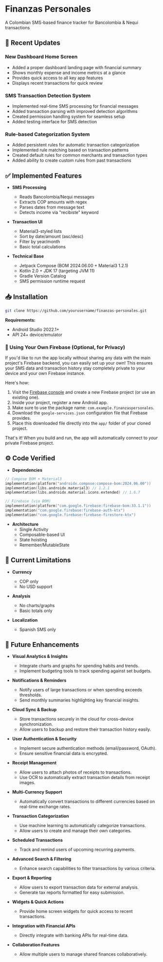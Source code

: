 # Finanzas Personales

A Colombian SMS-based finance tracker for Bancolombia & Nequi transactions

## 🎉 Recent Updates

### New Dashboard Home Screen
- Added a proper dashboard landing page with financial summary
- Shows monthly expense and income metrics at a glance
- Provides quick access to all key app features
- Displays recent transactions for quick review

### SMS Transaction Detection System
- Implemented real-time SMS processing for financial messages
- Added transaction parsing with improved detection algorithms
- Created permission handling system for seamless setup
- Added testing interface for SMS detection

### Rule-based Categorization System
- Added persistent rules for automatic transaction categorization
- Implemented rule matching based on transaction patterns
- Created default rules for common merchants and transaction types
- Added ability to create custom rules from past transactions

## ✅ Implemented Features

- **SMS Processing**
  - Reads Bancolombia/Nequi messages
  - Extracts COP amounts with regex
  - Parses dates from message text
  - Detects income via "recibiste" keyword

- **Transaction UI**
  - Material3-styled lists
  - Sort by date/amount (asc/desc)
  - Filter by year/month
  - Basic total calculations

- **Technical Base**
  - Jetpack Compose (BOM 2024.06.00 + Material3 1.2.1)
  - Kotlin 2.0 + JDK 17 (targeting JVM 11)
  - Gradle Version Catalog
  - SMS permission runtime request

## 📥 Installation

```bash
git clone https://github.com/yourusername/finanzas-personales.git
```
**Requirements:**
- Android Studio 2022.1+
- API 24+ device/emulator

### 🔧 Using Your Own Firebase (Optional, for Privacy)

If you'd like to run the app locally without sharing any data with the main project's Firebase backend, you can easily set up your own! This ensures your SMS data and transaction history stay completely private to your device and your own Firebase instance.

Here's how:

1.  Visit the [Firebase console](https://console.firebase.google.com/) and create a new Firebase project (or use an existing one).
2.  Inside your project, register a new Android app.
3.  Make sure to use the package name: `com.example.finanzaspersonales`.
4.  Download the `google-services.json` configuration file that Firebase provides.
5.  Place this downloaded file directly into the `app/` folder of your cloned project.

That's it! When you build and run, the app will automatically connect to *your* private Firebase project.

## ⚙️ Code Verified

- **Dependencies**
```kotlin
// Compose BOM + Material3
implementation(platform("androidx.compose:compose-bom:2024.06.00"))
implementation(libs.androidx.material3) // 1.2.1
implementation(libs.androidx.material.icons.extended) // 1.6.7

// Firebase (via BOM)
implementation(platform("com.google.firebase:firebase-bom:33.1.1"))
implementation("com.google.firebase:firebase-auth-ktx")
implementation("com.google.firebase:firebase-firestore-ktx")
```

- **Architecture**
  - Single Activity
  - Composable-based UI
  - State hoisting
  - Remember/MutableState

## 🚧 Current Limitations

- **Currency**
  - COP only
  - No USD support

- **Analysis**
  - No charts/graphs
  - Basic totals only

- **Localization**
  - Spanish SMS only

## 🌟 Future Enhancements

- **Visual Analytics & Insights**
  - Integrate charts and graphs for spending habits and trends.
  - Implement budgeting tools to track spending against set budgets.

- **Notifications & Reminders**
  - Notify users of large transactions or when spending exceeds thresholds.
  - Send monthly summaries highlighting key financial insights.

- **Cloud Sync & Backup**
  - Store transactions securely in the cloud for cross-device synchronization.
  - Allow users to backup and restore their transaction history easily.

- **User Authentication & Security**
  - Implement secure authentication methods (email/password, OAuth).
  - Ensure sensitive financial data is encrypted.

- **Receipt Management**
  - Allow users to attach photos of receipts to transactions.
  - Use OCR to automatically extract transaction details from receipt images.

- **Multi-Currency Support**
  - Automatically convert transactions to different currencies based on real-time exchange rates.

- **Transaction Categorization**
  - Use machine learning to automatically categorize transactions.
  - Allow users to create and manage their own categories.

- **Scheduled Transactions**
  - Track and remind users of upcoming recurring payments.

- **Advanced Search & Filtering**
  - Enhance search capabilities to filter transactions by various criteria.

- **Export & Reporting**
  - Allow users to export transaction data for external analysis.
  - Generate tax reports formatted for easy submission.

- **Widgets & Quick Actions**
  - Provide home screen widgets for quick access to recent transactions.

- **Integration with Financial APIs**
  - Directly integrate with banking APIs for real-time data.

- **Collaboration Features**
  - Allow multiple users to manage shared finances collaboratively.
